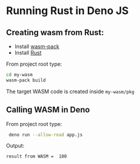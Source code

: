 # Running Rust in Deno JS 

## Creating wasm from Rust: 

- Install [wasm-pack](https://rustwasm.github.io/wasm-pack/installer/)
- Install [Rust](https://www.rust-lang.org/tools/install)

From project root type: 

```bash
cd my-wasm
wasm-pack build 
```

The target WASM code is created inside `my-wasm/pkg`

## Calling WASM in Deno 

From project root type: 

```bash
 deno run --allow-read app.js
```

Output: 

```bash
result from WASM =  100
```
